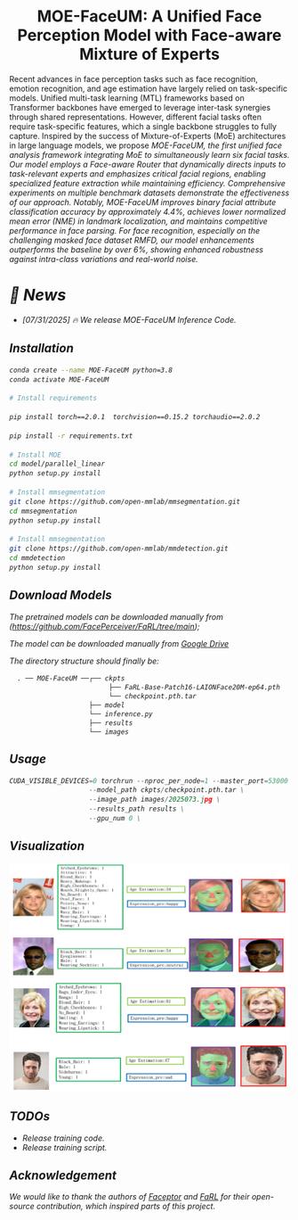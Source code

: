 
<div align="center">

# MOE-FaceUM: A Unified Face Perception Model with Face-aware Mixture of Experts


</div>
Recent advances in face perception tasks such as face recognition, emotion recognition, and age estimation have largely relied on task-specific models. Unified multi-task learning (MTL) frameworks based on Transformer backbones have emerged to leverage inter-task synergies through shared representations. However, different facial tasks often require task-specific features, which a single backbone struggles to fully capture. Inspired by the success of Mixture-of-Experts (MoE) architectures in large language models, we propose <i>MOE-FaceUM<i>, the first unified face analysis framework integrating MoE to simultaneously learn six facial tasks. Our model employs a Face-aware Router that dynamically directs inputs to task-relevant experts and emphasizes critical facial regions, enabling specialized feature extraction while maintaining efficiency. Comprehensive experiments on multiple benchmark datasets demonstrate the effectiveness of our approach. Notably, <i>MOE-FaceUM<i> improves binary facial attribute classification accuracy by approximately 4.4%, achieves lower normalized mean error (NME) in landmark localization, and maintains competitive performance in face parsing. For face recognition, especially on the challenging masked face dataset RMFD, our model enhancements outperforms the baseline by over 6%, showing enhanced robustness against intra-class variations and real-world noise.  </p>

# :rocket: News
- [07/31/2025] 🔥 We release <i>MOE-FaceUM</i> Inference Code.

## Installation
```bash
conda create --name MOE-FaceUM python=3.8
conda activate MOE-FaceUM

# Install requirements

pip install torch==2.0.1  torchvision==0.15.2 torchaudio==2.0.2

pip install -r requirements.txt

# Install MOE
cd model/parallel_linear
python setup.py install

# Install mmsegmentation
git clone https://github.com/open-mmlab/mmsegmentation.git
cd mmsegmentation
python setup.py install

# Install mmsegmentation
git clone https://github.com/open-mmlab/mmdetection.git
cd mmdetection
python setup.py install


```

## Download Models
The pretrained models can be downloaded manually from (https://github.com/FacePerceiver/FaRL/tree/main);

The model can be downloaded manually from [Google Drive](https://huggingface.co/kartiknarayan/facexformer)


The directory structure should finally be:

```
  . ── MOE-FaceUM ──┌── ckpts
                         ├── FaRL-Base-Patch16-LAIONFace20M-ep64.pth 
                         └── checkpoint.pth.tar 
                    ├── model
                    └── inference.py      
                    ├── results
                    └── images
```
## Usage


```python
CUDA_VISIBLE_DEVICES=0 torchrun --nproc_per_node=1 --master_port=53000  inference.py --config_path test.yaml \
                    --model_path ckpts/checkpoint.pth.tar \
                    --image_path images/2025073.jpg \
                    --results_path results \
                    --gpu_num 0 \

```

## Visualization

<p align="center" width="100%">
  <img src='fig/sub_results_visual_v1.png'>
</p>

## TODOs
- Release training code.
- Release training script.

## Acknowledgement
We would like to thank the authors of [Faceptor](https://github.com/lxq1000/Faceptor) and [FaRL](https://github.com/FacePerceiver/FaRL) for their open-source contribution, which inspired parts of this project.
